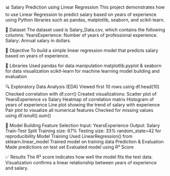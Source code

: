 📊 Salary Prediction using Linear Regression
This project demonstrates how to use Linear Regression to predict salary based on years of experience using Python libraries such as pandas, matplotlib, seaborn, and scikit-learn.

📁 Dataset
The dataset used is Salary_Data.csv, which contains the following columns:
YearsExperience: Number of years of professional experience.
Salary: Annual salary in dollars.

🧪 Objective
To build a simple linear regression model that predicts salary based on years of experience.

📌 Libraries Used
pandas for data manipulation
matplotlib.pyplot & seaborn for data visualization
scikit-learn for machine learning model building and evaluation

🔍 Exploratory Data Analysis (EDA)
Viewed first 10 rows using df.head(10)
Checked correlation with df.corr()
Created visualizations:
Scatter plot of YearsExperience vs Salary
Heatmap of correlation matrix
Histogram of years of experience
Line plot showing the trend of salary with experience
Pair plot to visualize all numerical features
Checked for missing values using df.isnull().sum()

🧠 Model Building
Feature Selection
Input: YearsExperience
Output: Salary
Train-Test Split
Training size: 67%
Testing size: 33%
random_state=42 for reproducibility
Model Training
Used LinearRegression() from sklearn.linear_model
Trained model on training data
Prediction & Evaluation
Made predictions on test set
Evaluated model using R² Score

✅ Results
The R² score indicates how well the model fits the test data.
Visualization confirms a linear relationship between years of experience and salary.
